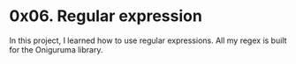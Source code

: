 # 0x06. Regular expression

In this project, I learned how to use regular expressions. All my regex is built for the Oniguruma library.

